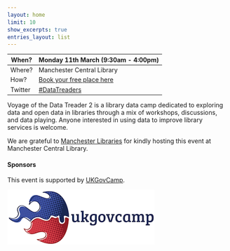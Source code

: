 ```yaml
---
layout: home
limit: 10
show_excerpts: true
entries_layout: list
---
```


| When? | Monday 11th March (9:30am - 4:00pm) |
| ---- | ------- |
| Where? | Manchester Central Library |
| How? | [Book your free place here](https://datatreaders2.eventbrite.com) |
| Twitter | [#DataTreaders](https://twitter.com/search?q=%23datatreaders) |

Voyage of the Data Treader 2 is a library data camp dedicated to exploring data and open data in libraries through a mix of workshops, discussions, and data playing. Anyone interested in using data to improve library services is welcome.

We are grateful to [Manchester Libraries](https://www.manchester.gov.uk/libraries) for kindly hosting this event at Manchester Central Library.

#### Sponsors 

This event is supported by [UKGovCamp](https://www.ukgovcamp.com/).

![UKGovCamp logo](https://github.com/LibrariesHacked/data-treaders-library-map/raw/master/assets/2014to16-logo.png)
